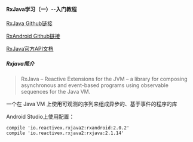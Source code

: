 #### RxJava学习（一）--入门教程

[RxJava Github链接](https://github.com/ReactiveX/RxJava)

[RxAndroid Github链接](https://github.com/ReactiveX/RxAndroid)

[RxJava官方API文档](http://reactivex.io/RxJava/2.x/javadoc/)

##### Rxjava简介

> RxJava – Reactive Extensions for the JVM – a library for composing asynchronous and event-based programs using observable sequences for the Java VM.

一个在 Java VM 上使用可观测的序列来组成异步的、基于事件的程序的库

Android Studio上使用配置：
```
compile 'io.reactivex.rxjava2:rxandroid:2.0.2'
compile 'io.reactivex.rxjava2:rxjava:2.1.14'
```

